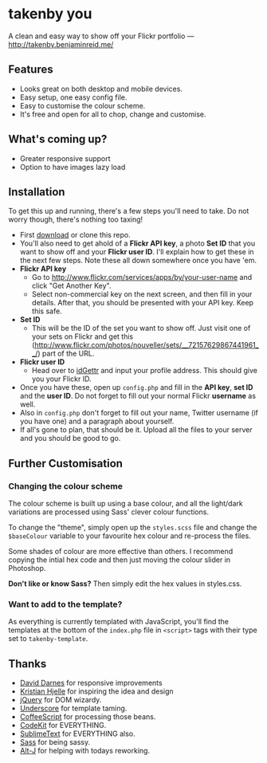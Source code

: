 # takenby you

A clean and easy way to show off your Flickr portfolio — http://takenby.benjaminreid.me/

## Features
- Looks great on both desktop and mobile devices.
- Easy setup, one easy config file.
- Easy to customise the colour scheme.
- It's free and open for all to chop, change and customise.

## What's coming up?
- Greater responsive support
- Option to have images lazy load

## Installation
To get this up and running, there's a few steps you'll need to take. Do not worry though, there's nothing too taxing!
- First [download](https://github.com/nouveller/takenby/archive/master.zip) or clone this repo.
- You'll also need to get ahold of a __Flickr API key__, a photo __Set ID__ that you want to show off and your __Flickr user ID__. I'll explain how to get these in the next few steps. Note these all down somewhere once you have 'em.
- __Flickr API key__
	- Go to http://www.flickr.com/services/apps/by/your-user-name and click "Get Another Key".
	- Select non-commercial key on the next screen, and then fill in your details. After that, you should be presented with your API key. Keep this safe.
- __Set ID__
	- This will be the ID of the set you want to show off. Just visit one of your sets on Flickr and get this (http://www.flickr.com/photos/nouveller/sets/__72157629867441961__/) part of the URL.
- __Flickr user ID__
	- Head over to [idGettr](http://idgettr.com/) and input your profile address. This should give you your Flickr ID.
- Once you have these, open up `config.php` and fill in the __API key__, __set ID__ and the __user ID__. Do not forget to fill out your normal Flickr __username__ as well.
- Also in `config.php` don't forget to fill out your name, Twitter username (if you have one) and a paragraph about yourself.
- If all's gone to plan, that should be it. Upload all the files to your server and you should be good to go.

## Further Customisation
### Changing the colour scheme
The colour scheme is built up using a base colour, and all the light/dark variations are processed using Sass' clever colour functions.

To change the "theme", simply open up the `styles.scss` file and change the `$baseColour` variable to your favourite hex colour and re-process the files.

Some shades of colour are more effective than others. I recommend copying the intial hex code and then just moving the colour slider in Photoshop.

__Don't like or know Sass?__ Then simply edit the hex values in styles.css.

### Want to add to the template?
As everything is currently templated with JavaScript, you'll find the templates at the bottom of the `index.php` file in `<script>` tags with their type set to `takenby-template`.

## Thanks
- [David Darnes](https://twitter.com/DavidDarnes) for responsive improvements
- [Kristian Hjelle](http://everydayphotos.co/) for inspiring the idea and design
- [jQuery](http://jquery.com/) for DOM wizardy.
- [Underscore](http://underscorejs.org/) for template taming.
- [CoffeeScript](http://coffeescript.org/) for processing those beans.
- [CodeKit](http://incident57.com/codekit/) for EVERYTHING.
- [SublimeText](http://www.sublimetext.com/) for EVERYTHING also.
- [Sass](http://sass-lang.com/) for being sassy.
- [Alt-J](https://www.facebook.com/altJ.band) for helping with todays reworking.